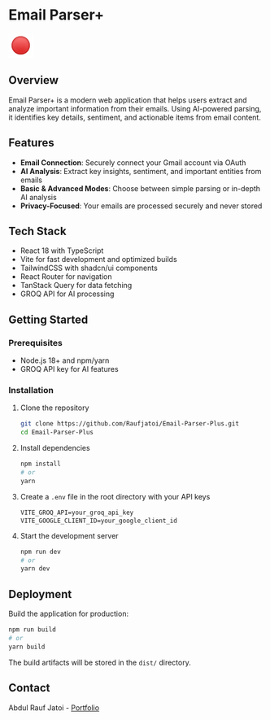 # Email Parser+

![Email Parser+](public/icon.png)

## Overview

Email Parser+ is a modern web application that helps users extract and analyze important information from their emails. Using AI-powered parsing, it identifies key details, sentiment, and actionable items from email content.

## Features

- **Email Connection**: Securely connect your Gmail account via OAuth
- **AI Analysis**: Extract key insights, sentiment, and important entities from emails
- **Basic & Advanced Modes**: Choose between simple parsing or in-depth AI analysis
- **Privacy-Focused**: Your emails are processed securely and never stored

## Tech Stack

- React 18 with TypeScript
- Vite for fast development and optimized builds
- TailwindCSS with shadcn/ui components
- React Router for navigation
- TanStack Query for data fetching
- GROQ API for AI processing

## Getting Started

### Prerequisites

- Node.js 18+ and npm/yarn
- GROQ API key for AI features

### Installation

1. Clone the repository
   ```bash
   git clone https://github.com/Raufjatoi/Email-Parser-Plus.git
   cd Email-Parser-Plus
   ```

2. Install dependencies
   ```bash
   npm install
   # or
   yarn
   ```

3. Create a `.env` file in the root directory with your API keys
   ```
   VITE_GROQ_API=your_groq_api_key
   VITE_GOOGLE_CLIENT_ID=your_google_client_id
   ```

4. Start the development server
   ```bash
   npm run dev
   # or
   yarn dev
   ```

## Deployment

Build the application for production:

```bash
npm run build
# or
yarn build
```

The build artifacts will be stored in the `dist/` directory.

## Contact

Abdul Rauf Jatoi - [Portfolio](https://rauf-psi.vercel.app/)